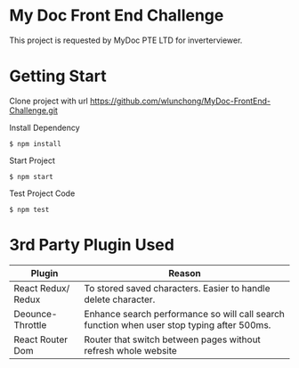 # My Doc Front End Challenge
This project is requested by MyDoc PTE LTD for inverterviewer. 

# Getting Start
Clone project with url https://github.com/wlunchong/MyDoc-FrontEnd-Challenge.git

Install Dependency
```
$ npm install
```

Start Project
```
$ npm start
```

Test Project Code
```
$ npm test
```

# 3rd Party Plugin Used
| Plugin | Reason |
| ------ | ------ |
| React Redux/ Redux | To stored saved characters. Easier to handle delete character.|
| Deounce-Throttle | Enhance search performance so will call search function when user stop typing after 500ms.  |
| React Router Dom | Router that switch between pages without refresh whole website |